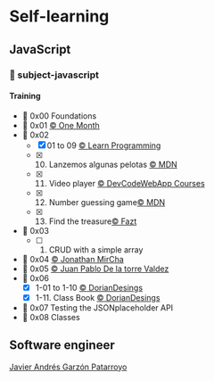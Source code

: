 # Self-learning
## JavaScript
### :open_file_folder: subject-javascript

#### Training
* :open_file_folder: 0x00 Foundations
* :open_file_folder: 0x01 [:copyright: One Month](https://onemonth.com/users/auth/github)
* :open_file_folder: 0x02
  - [x] 01 to 09 [:copyright: Learn Programming](https://learnprogramming.online/pay.html)
  - [x] 10. Lanzemos algunas pelotas [:copyright: MDN](https://developer.mozilla.org/es/docs/Learn/JavaScript/Objects/Ejercicio_pr%C3%A1ctico_de_construcci%C3%B3n_de_objetos)
  - [x] 11. Video player [:copyright: DevCodeWebApp Courses](https://www.udemy.com/share/1023OqAEEcdF5VRno=/)
  - [x] 12. Number guessing game[:copyright: MDN](https://developer.mozilla.org/en-US/docs/Learn/JavaScript/First_steps/A_first_splash)
  - [x] 13. Find the treasure[:copyright: Fazt](https://www.youtube.com/playlist?list=PLL0TiOXBeDagaDFOwEp7Augt301SUQ48S)
* :open_file_folder: 0x03
  - [ ] 01. CRUD with a simple array
* :open_file_folder: 0x04 [:copyright: Jonathan MirCha](https://www.youtube.com/playlist?list=PLvq-jIkSeTUZ6QgYYO3MwG9EMqC-KoLXA)
* :open_file_folder: 0x05 [:copyright: Juan Pablo De la torre Valdez](https://www.udemy.com/share/101Z6UAEEcdF5VRno=/)
* :open_file_folder: 0x06
  - [x] 1-01 to 1-10 [:copyright: DorianDesings](https://github.com/DorianDesings/js2018/blob/master/Clase%2014/ejercicios.md)
  - [x] 1-11. Class Book [:copyright: DorianDesings](https://github.com/DorianDesings/js2018/blob/master/Clase%2020/scripts.js)
* :open_file_folder: 0x07 Testing the JSONplaceholder API
* :open_file_folder: 0x08 Classes

## Software engineer
[Javier Andrés Garzón Patarroyo](https://www.javierandresgp.com)

